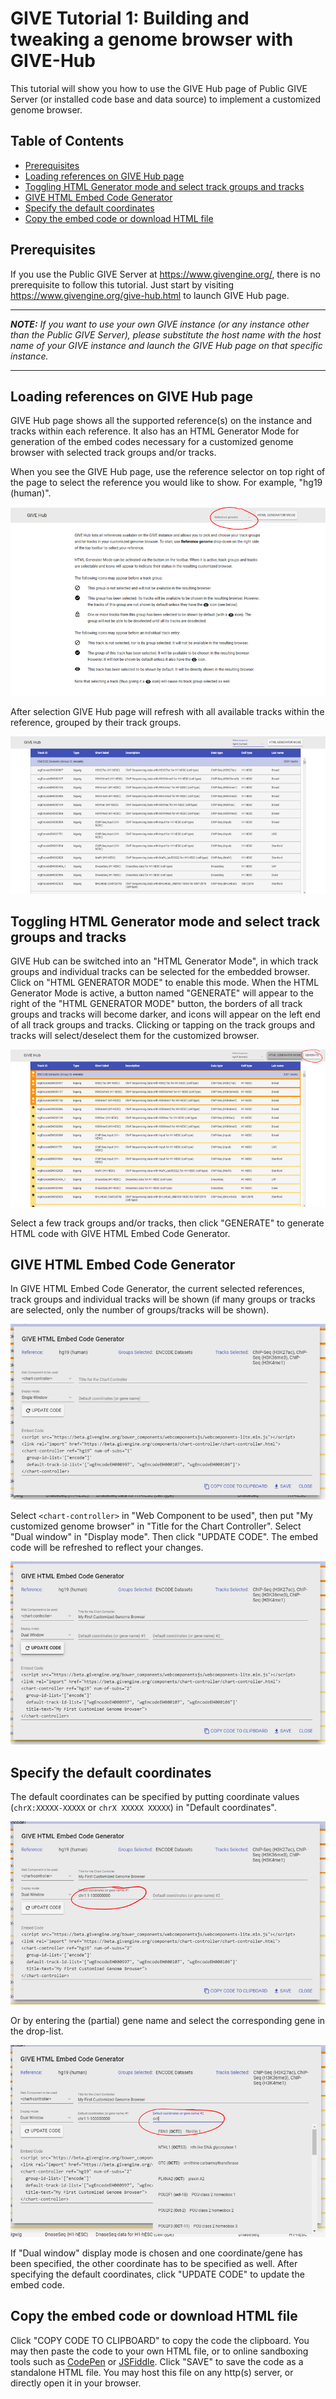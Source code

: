 # GIVE Tutorial 1: Building and tweaking a genome browser with GIVE-Hub

This tutorial will show you how to use the GIVE Hub page of Public GIVE Server (or installed code base and data source) to implement a customized genome browser.

## Table of Contents

*   [Prerequisites](#prerequisites)
*   [Loading references on GIVE Hub page](#loading-references-on-give-hub-page)
*   [Toggling HTML Generator mode and select track groups and tracks](#toggling-html-generator-mode-and-select-track-groups-and-tracks)
*   [GIVE HTML Embed Code Generator](#give-html-embed-code-generator)
*   [Specify the default coordinates](#specify-the-default-coordinates)
*   [Copy the embed code or download HTML file](#copy-the-embed-code-or-download-html-file)

## Prerequisites

If you use the Public GIVE Server at <https://www.givengine.org/>, there is no prerequisite to follow this tutorial. Just start by visiting <https://www.givengine.org/give-hub.html> to launch GIVE Hub page.

***
*__NOTE:__ If you want to use your own GIVE instance (or any instance other than the Public GIVE Server), please substitute the host name with the host name of your GIVE instance and launch the GIVE Hub page on that specific instance.*
***

## Loading references on GIVE Hub page

GIVE Hub page shows all the supported reference(s) on the instance and tracks within each reference. It also has an HTML Generator Mode for generation of the embed codes necessary for a customized genome browser with selected track groups and/or tracks.

When you see the GIVE Hub page, use the reference selector on top right of the page to select the reference you would like to show. For example, "hg19 (human)".

![GIVE Hub](1.1-extraFiles/1-GIVE-Hub.jpg)

After selection GIVE Hub page will refresh with all available tracks within the reference, grouped by their track groups.

![GIVE Hub with track list](1.1-extraFiles/2-GIVE-Hub-with-tracks.jpg)

## Toggling HTML Generator mode and select track groups and tracks

GIVE Hub can be switched into an "HTML Generator Mode", in which track groups and individual tracks can be selected for the embedded browser. Click on "HTML GENERATOR MODE" to enable this mode.
When the HTML Generator Mode is active, a button named "GENERATE" will appear to the right of the "HTML GENERATOR MODE" button, the borders of all track groups and tracks will become darker, and icons will appear on the left end of all track groups and tracks. Clicking or tapping on the track groups and tracks will select/deselect them for the customized browser.

![GIVE Hub with HTML Generator Mode on](1.1-extraFiles/3-GIVE-Hub-html-generator-mode.jpg)

Select a few track groups and/or tracks, then click "GENERATE" to generate HTML code with GIVE HTML Embed Code Generator.

## GIVE HTML Embed Code Generator

In GIVE HTML Embed Code Generator, the current selected references, track groups and individual tracks will be shown (if many groups or tracks are selected, only the number of groups/tracks will be shown).

![GIVE Code Generator](1.1-extraFiles/4-GIVE-Code-Generator.jpg)

Select `<chart-controller>` in "Web Component to be used", then put "My customized genome browser" in "Title for the Chart Controller".
Select "Dual window" in "Display mode". Then click "UPDATE CODE". The embed code will be refreshed to reflect your changes.

![GIVE Code Generator with Dual Window](1.1-extraFiles/5-GIVE-Code-Generator-Dual-Window.jpg)

## Specify the default coordinates

The default coordinates can be specified by putting coordinate values (`chrX:XXXXX-XXXXX` or `chrX XXXXX XXXXX`) in "Default coordinates".

![GIVE Code Generator with Customized Coordinate](1.1-extraFiles/6-GIVE-Code-Generator-Coordinate.jpg)

Or by entering the (partial) gene name and select the corresponding gene in the drop-list.

![GIVE Code Generator select gene](1.1-extraFiles/7-GIVE-Code-Generator-Gene.jpg)

If "Dual window" display mode is chosen and one coordinate/gene has been specified, the other coordinate has to be specified as well. After specifying the default coordinates, click "UPDATE CODE" to update the embed code.

## Copy the embed code or download HTML file

Click "COPY CODE TO CLIPBOARD" to copy the code the clipboard. You may then paste the code to your own HTML file, or to online sandboxing tools such as [CodePen](https://codepen.io/pen/) or [JSFiddle](https://jsfiddle.net/).
Click "SAVE" to save the code as a standalone HTML file. You may host this file on any http(s) server, or directly open it in your browser.
